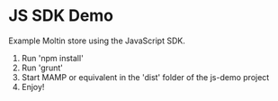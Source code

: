 JS SDK Demo
===========

Example Moltin store using the JavaScript SDK.

1. Run 'npm install'
2. Run 'grunt'
3. Start MAMP or equivalent in the 'dist' folder of the js-demo project
4. Enjoy!
